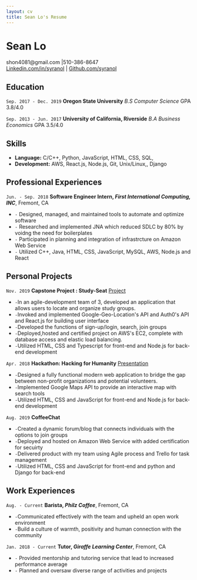 ```yaml
--- 
layout: cv
title: Sean Lo's Resume
--- 
```


# Sean Lo


<div id="webaddress">
<a>shon4081@gmail.com |510-386-8647 </a>
</div>

<div id="webaddress">
<a href="https://www.linkedin.com/in/syranol">Linkedin.com/in/syranol</a>
| <a href="https://github.com/syranol">Github.com/syranol</a>
</div>


## Education

`Sep. 2017 - Dec. 2019` 
__Oregon State University__ *B.S Computer Science* GPA 3.8/4.0

`Sep. 2013 - Jun. 2017`
__University of California, Riverside__ *B.A Business Economics* GPA 3.5/4.0

## Skills  
- __Language:__ C/C++, Python, JavaScript, HTML, CSS, SQL, 
- __Development:__ AWS, React.js, Node.js, Git, Unix/Linux,, Django   

## Professional Experiences  
`Jun. - Sep. 2018` 
__Software Engineer Intern, *First International Computing, INC*__, Fremont, CA  

- `-` Designed, managed, and maintained tools to automate and optimize software
- `-` Researched and implemented JNA which reduced SDLC by 80%
by voidng the need for boilerplates
- `-` Participated in planning and integration of infrastrcture on Amazon Web Service
- `-` Utilized C++, Java, HTML, CSS, JavaScript, MySQL, AWS, Node.js and React

## Personal Projects

`Nov. 2019` __Capstone Project : Study-Seat__  <a href="https://github.com/syranol/Study-Seat"> Project </a>
- `-`In an agile-development team of 3, developed an application that allows users to locate and organize study groups.
- `-`Invoked and implemented Google-Geo-Location's API and Auth0's API and React.js for building user interface 
- `-`Developed the functions of sign-up/login, search, join groups 
- `-`Deployed,hosted and certified project on AWS's EC2, complete with database access and elastic load balancing. 
- `-`Utilized HTML, CSS and Typescript for front-end and Node.js for back-end development

`Apr. 2018` __Hackathon: Hacking for Humanity__  <a href="https://xd.adobe.com/view/48a66b77-5435-4eb8-4328-1f67f7a879dc-3e97/"> Presentation </a>
- `-`Designed a fully functional modern web application to bridge the gap between non-profit organizations and potential volunteers. 
- `-`Implemented Google Maps API to provide an interactive map with search tools 
- `-`Utilized HTML, CSS and JavaScript for front-end and Node.js for back-end development

`Aug. 2019` __CoffeeChat__  
- `-`Created a dynamic forum/blog that connects individuals with the options to join groups 
- `-`Deployed and hosted on Amazon Web Service with added certification for secuirty 
- `-`Delivered product with my team using Agile process and Trello for task management
- `-`Utilized HTML, CSS and JavaScript for front-end and python and Django for back-end

## Work Experiences  
`Aug. - Current` __Barista, *Philz Coffee*__, Fremont, CA  

- `-`Communicated effectively with the team and upheld an open work environment
- `-`Build a culture of warmth, positivity and human connection with the community  

`Jan. 2018 - Current` __Tutor, *Giraffe Learning Center*__, Fremont, CA  

- `-` Provided mentorship and tutoring service that lead to increased performance average
- `-` Planned and oversaw diverse range of activities and projects

